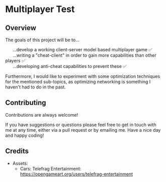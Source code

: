 
# Multiplayer Test

## Overview

The goals of this project will be to...  

&nbsp;&nbsp;&nbsp;&nbsp;&nbsp;&nbsp;...develop a working client-server model based multiplayer game ✅  
&nbsp;&nbsp;&nbsp;&nbsp;&nbsp;&nbsp;...writing a "cheat-client" in order to gain more capabilities than other players ✅  
&nbsp;&nbsp;&nbsp;&nbsp;&nbsp;&nbsp;...developing anti-cheat capabilities to prevent these ✅ 

Furthermore, I would like to experiment with some optimization techniques for the mentioned sub-topics, as optimizing networking is something I haven't had to do in the past.
## Contributing

Contributions are always welcome!

If you have suggestions or questions please feel free to get in touch with me at any time, either via a pull request or by emailing me. Have a nice day and happy coding!

## Credits

- Assets:
  - Cars: Telefrag Entertainment: https://opengameart.org/users/telefrag-entertainment
